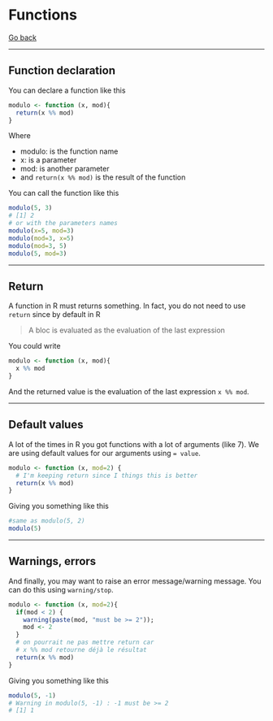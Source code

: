 # Functions

[Go back](../index.md)

<hr class="sl">

## Function declaration

You can declare a function like this

```r
modulo <- function (x, mod){
  return(x %% mod)
}
```

Where

* modulo: is the function name
* x: is a parameter
* mod: is another parameter
* and ``return(x %% mod)`` is the result of the function

You can call the function like this

```r
modulo(5, 3)
# [1] 2
# or with the parameters names
modulo(x=5, mod=3)
modulo(mod=3, x=5)
modulo(mod=3, 5)
modulo(5, mod=3)
```

<hr class="sr">

## Return

A function in R must returns something. In fact,
you do not need to use ``return`` since by default
in R

> A bloc is evaluated as the evaluation of the last expression

You could write

```r
modulo <- function (x, mod){ 
  x %% mod
}
```

And the returned value is the evaluation of the
last expression ``x %% mod``.

<hr class="sl">

## Default values

A lot of the times in R you got functions
with a lot of arguments (like 7). We are using default
values for our arguments using ``= value``.

```r
modulo <- function (x, mod=2) {
  # I'm keeping return since I things this is better
  return(x %% mod)
}
```

Giving you something like this

```r
#same as modulo(5, 2)
modulo(5)
```

<hr class="sr">

## Warnings, errors

And finally, you may want to raise an
error message/warning message. You can do this
using ``warning/stop``.

```r
modulo <- function (x, mod=2){
  if(mod < 2) {
    warning(paste(mod, "must be >= 2"));
    mod <- 2
  }
  # on pourrait ne pas mettre return car
  # x %% mod retourne déjà le résultat
  return(x %% mod)
}
```

Giving you something like this

```r
modulo(5, -1)
# Warning in modulo(5, -1) : -1 must be >= 2
# [1] 1
```